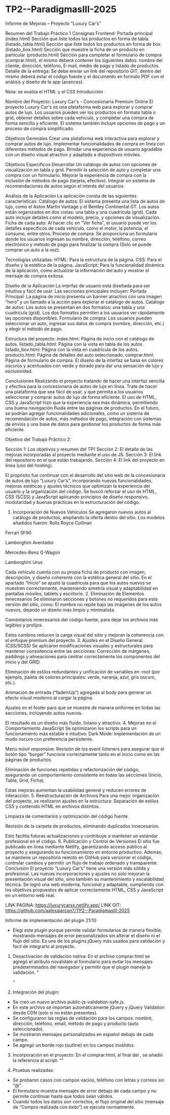 # TP2--ParadigmasIII-2025


Informe de Mejoras – Proyecto “Luxury Car’s”

Resumen del Trabajo Práctico 1
Consignas Frontend: Portada principal (index.html) Sección que liste todos los productos en forma de tabla (listado_tabla.html) 
Sección que liste todos los productos en forma de box (listado_box.html)
Sección que muestre la ficha de un producto en particular (producto.html)
Sección para completar el formulario de compra (comprar.html), el mismo deberá contener los siguientes datos: nombre del cliente, dirección, teléfono, E-mail, medio de pago y listado de productos. 
Detalle de la entrega: Se debe enviar un link del repositorio GIT, dentro del mismo deberá estar el código fuente y el documento en formato PDF con el análisis y diseño de la app (avances). 

Nota: se evalúa el HTML y el CSS Introducción 

Nombre del Proyecto: Luxury Car's - Concesionaria Premium Online 
El proyecto Luxury Car's es una plataforma web para explorar y comprar autos de lujo. Los usuarios pueden ver los productos en formato tabla o grid, obtener detalles sobre cada vehículo, y completar una compra de forma sencilla y eficiente. El sistema también incluye opciones de pago y un proceso de compra simplificado. 

Objetivos Generales 
Crear una plataforma web interactiva para explorar y comprar autos de lujo. Implementar funcionalidades de compra en línea con diferentes métodos de pago. Brindar una experiencia de usuario agradable con un diseño visual atractivo y adaptado a dispositivos móviles. 

Objetivos 
Específicos Desarrollar 
Un catálogo de autos con opciones de visualización en tabla y grid. Permitir la selección de auto y completar una compra con un formulario. 
Mejorar la experiencia de compra con la inclusión de métodos de pago (tarjeta, efectivo). 
Integrar un sistema de recomendaciones de autos según el interés del usuarios 

Análisis de la Aplicación 
La aplicación consta de las siguientes características: 
Catálogo de autos: El sistema presenta una lista de autos de lujo, como el Aston Martin Vantage y el Bentley Continental GT. 
Los autos están organizados en dos vistas: una tabla y una cuadrícula (grid). Cada auto incluye detalles como el modelo, precio, y opciones de visualización. 
Ficha de cada auto: Al hacer clic en "Ver ficha", el usuario puede ver los detalles específicos de cada vehículo, como el motor, la potencia, el consumo, entre otros. 
Proceso de compra: Se proporciona un formulario donde los usuarios ingresan su nombre, dirección, teléfono, correo electrónico y método de pago para finalizar la compra (Solo se puede comprar un auto a la vez). 

Tecnologías utilizadas: 
HTML: Para la estructura de la página. 
CSS: Para el diseño y la estética de la página.
JavaScript: Para la funcionalidad dinámica de la aplicación, como actualizar la información del auto y mostrar el mensaje de compra exitosa. 

Diseño de la Aplicación La interfaz de usuario está diseñada para ser intuitiva y fácil de usar. 
Las secciones principales incluyen: 
Portada Principal: La página de inicio presenta un banner atractivo con una imagen “hero” y un llamado a la acción para explorar el catálogo de autos. 
Catálogo de autos: Los autos se presentan en dos formatos: una tabla y una cuadrícula (grid). Los dos formatos permiten a los usuarios ver rápidamente las opciones disponibles. 
Formulario de compra: Los usuarios pueden seleccionar un auto, ingresar sus datos de compra (nombre, dirección, etc.) y elegir el método de pago. 

Estructura del proyecto:
index.html: Página de inicio con el catálogo de autos. 
listado_tabla.html: Página con la vista en tabla de los autos. 
listado_box.html: Página con la vista en cuadrícula de los autos. 
producto.html: Página de detalles del auto seleccionado. 
comprar.html: Página de formulario de compra. 
El diseño de la interfaz se basa en colores oscuros y acentuados con verde y dorado para dar una sensación de lujo y exclusividad. 

Conclusiones 
Realizando el proyecto tratando de hacer una interfaz sencilla y efectiva para la concesionaria de autos de lujo en línea. Trate de hacer una plataforma que sea fácil de usar, y que permita a los usuarios seleccionar y comprar autos de lujo de forma eficiente. El uso de HTML, CSS y JavaScript hizo que la experiencia sea más dinámica, permitiendo una buena navegación fluida entre las páginas de productos. En el futuro, se podrían agregar funcionalidades adicionales, como un sistema de recomendación de autos, más métodos de pago, integración con sistemas de envíos y una base de datos para gestionar los productos de forma más eficiente.



Objetivo del Trabajo Práctico 2:

Sección 1: Los objetivos y resumen del TP1
Sección 2: El detalle de las mejoras incorporadas al proyecto mediante el uso de JS.
Sección 3: El link del repositorio en el que están trabajando.
Sección 4: El link del proyecto en línea (uso del hosting).

El propósito fue continuar con el desarrollo del sitio web de la concesionaria de autos de lujo “Luxury Car’s”, incorporando nuevas funcionalidades, mejoras estéticas y ajustes técnicos que optimizan la experiencia del usuario y la organización del código.
Se buscó reforzar el uso de HTML, CSS (SCSS) y JavaScript aplicando principios de diseño responsivo, modularidad y buenas prácticas en la estructuración del código.
1. Incorporación de Nuevos Vehículos
Se agregaron nuevos autos al catálogo de productos, ampliando la oferta dentro del sitio. Los modelos añadidos fueron:
Rolls Royce Cullinan


Ferrari SF90


Lamborghini Aventador


Mercedes-Benz G-Wagon


Lamborghini Urus


Cada vehículo cuenta con su propia ficha de producto con imagen, descripción, y diseño coherente con la estética general del sitio.
 En el apartado “Inicio” se ajustó la cuadrícula para que los autos nuevos se muestren correctamente, manteniendo simetría visual y adaptabilidad en pantallas móviles, tablets y escritorio.
2. Eliminación de Elementos Innecesarios
Se eliminaron secciones y botones no requeridos para esta versión del sitio, como:
El nombre no repite bajo las imágenes de los autos nuevos, dejando un diseño más limpio y minimalista.


Comentarios innecesarios del código fuente, para dejar los archivos más legibles y prolijos.


Estos cambios reducen la carga visual del sitio y mejoran la coherencia con el enfoque premium del proyecto.
3. Ajustes en el Diseño General (CSS/SCSS)
Se aplicaron modificaciones visuales y estructurales para mantener consistencia entre las secciones:
Corrección de márgenes, paddings y alineaciones para centrar correctamente los componentes del inicio y del GRID.


Eliminación de estilos redundantes y unificación de variables en :root (por ejemplo, paleta de colores principales: verde, naranja, azul, gris oscuro, etc.).


Animación de entrada (“fadeInUp”) agregada al body para generar un efecto visual moderno al cargar la página.


Ajustes en el footer para que se muestre de manera uniforme en todas las secciones, incluyendo autos nuevos.


El resultado es un diseño más fluido, liviano y atractivo.
4. Mejoras en el Comportamiento JavaScript
Se optimizaron los scripts para un funcionamiento más estable e intuitivo:
Dark Mode: Implementación de un modo oscuro con preferencia persistente.


Menú móvil responsive: Revisión de los event listeners para asegurar que el botón tipo “burger” funcione correctamente tanto en el inicio como en las páginas de productos.


Eliminación de funciones repetidas y refactorización del código, asegurando un comportamiento consistente en todas las secciones (Inicio, Tabla, Grid, Ficha).


Estas mejoras aumentan la usabilidad general y reducen errores de interacción.
5. Reestructuración de Archivos
Para una mejor organización del proyecto, se realizaron ajustes en la estructura:
Separación de estilos CSS y contenido HTML en archivos distintos.


Limpieza de comentarios y optimización del código fuente.


Revisión de la carpeta de productos, eliminando duplicados innecesarios.


Esto facilita futuras actualizaciones y contribuye a mantener un estándar profesional en el código.
6. Publicación y Control de Versiones
El sitio fue publicado en línea mediante Netlify, garantizando acceso público al proyecto y asegurando su funcionamiento en entorno productivo.
 Además, se mantiene un repositorio remoto en GitHub para versionar el código, controlar cambios y permitir un flujo de trabajo ordenado y transparente.
Conclusión
El proyecto “Luxury Car’s” tiene una versión más sólida y profesional.
 Las nuevas incorporaciones y ajustes no solo mejoran la presentación visual del sitio, sino también su mantenimiento y escalabilidad técnica.
 Se logró una web moderna, funcional y adaptable, cumpliendo con los objetivos propuestos de aplicar correctamente HTML, CSS y JavaScript en un entorno web real.

 LINK PAGINA: https://luxurycarsx.netlify.app/
 LINK GIT: https://github.com/aalexalarcon7/TP2--ParadigmasIII-2025

Informe de implementación del plugin 21/10
- Elegí este plugin porque permite validar formularios de manera flexible, mostrando mensajes de error personalizados sin alterar el diseño ni el flujo del sitio. Es uno de los plugins jQuery más usados para validación y facil de integrarlo al proyecto.

1. Desactivación de validación nativa:
En el archivo comprar.html se agregó el atributo novalidate al formulario para evitar los mensajes predeterminados del navegador y permitir que el plugin maneje la validación.
"<form id="purchase-form" novalidate>"

2. Integración del plugin:
- Se creó un nuevo archivo public-js-validation-safe.js.
- En este archivo se importan automáticamente jQuery y jQuery Validation desde CDN (solo si no están presentes).
- Se configuraron las reglas de validación para los campos: nombre, dirección, teléfono, email, método de pago y producto (auto seleccionado).
- Se mostraron mensajes personalizados en español debajo de cada campo.
- Se agregó un borde rojo (outline) en los campos inválidos.

3. Incorporación en el proyecto:
En el comprar.html, al final del <body>, se añadió la referencia al script:
"<script src="public/js/validation-safe.js"></script>"

4. Pruebas realizadas:
- Se probaron casos con campos vacíos, teléfono con letras y correos sin “@”.
- El formulario muestra mensajes de error debajo de cada campo y no permite continuar hasta que todos sean válidos.
- Cuando todos los datos son correctos, el flujo original del sitio (mensaje de “Compra realizada con éxito”) se ejecuta normalmente.


